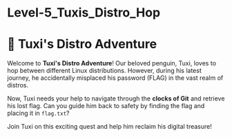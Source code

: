 # Level-5_Tuxis_Distro_Hop

# 🐧 Tuxi's Distro Adventure

Welcome to **Tuxi's Distro Adventure**! Our beloved penguin, Tuxi, loves to hop between different Linux distributions. However, during his latest journey, he accidentally misplaced his password (FLAG) in the vast realm of distros.

Now, Tuxi needs your help to navigate through the **clocks of Git** and retrieve his lost flag. Can you guide him back to safety by finding the flag and placing it in `flag.txt`?

Join Tuxi on this exciting quest and help him reclaim his digital treasure!
